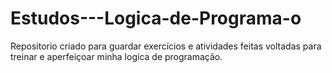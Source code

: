 # Estudos---Logica-de-Programa-o
Repositorio criado para guardar exercícios e atividades feitas voltadas para treinar e aperfeiçoar minha logica de programação.
